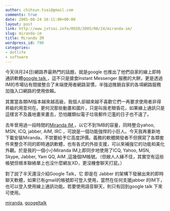 ```yaml
---
author: chihsun.tsai@gmail.com
comments: true
date: 2005-08-24 16:11:00+00:00
layout: post
link: http://www.jxtsai.info/0928/2005/08/24/miranda-im/
slug: miranda-im
title: Miranda IM
wordpress_id: 790
categories:
- dotlife
- software
---
```


今天(8月24日)網路界最熱門的話題，就是google 也推出了他們自家的線上即時通訊軟體[google talk ](http://www.jxtsai.info/blog/)，這不只是搶食Instant Messenger 服務的大餅，更是透過IM的市場佔有間接整合了末端使用者網路習慣，半強迫推銷自家的各項網路服務加強入口網路的使用依賴。  
  
其實當各類IM版本越來越高級，我個人卻越來越不喜歡它們一再要求使用者非得昇級的用意何在。更何況那些動畫和圖片，只是叫我老眼昏花，如果線上通訊只是這樣言不及義地畫來畫去，恐怕離類似電子垃圾郵件氾濫的日子也不遠了。  
  
去年曾用過一段時間的[Miranda IM ](http://www.jxtsai.info/blog/)，以它不到1MB的容量，同時整合yahoo, MSN, ICQ, jabber, AIM, IRC ，可說是一個功能強悍的小巨人。今天我再重新地下載安裝Miranda，不禁要給予它高度評價。義務的軟體開發者不但撰寫了各類套件來整合不同的即時通訊軟體，也有各式的外掛支援，可以來補強它的功能和美化外觀。於是我的一個小小Miranda IM上即同步地使用了ICQ, Yahoo, MSN, Skype, Jabber, Yam QQ, AIM ,這幾個IM帳號。（但敝人人緣不佳，其實空有這些帳號但根本聯絡單上也沒什麼網友XD，更沒機會聊天打屁。）  
  
對了說了半天還沒介紹Google Talk，它 即是在 Jabber 的架構下發展出來的即時聊天軟體，如果已有gmail的帳號即可登入使用，當然在任何支援jabber 的IM下，也可以登入使用線上通訊功能。若要使用語音聊天，則只有回到google talk 下來可使用。  
  
[miranda](http://www.jxtsai.info/blog/), [googeltalk](http://www.jxtsai.info/blog/)
